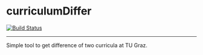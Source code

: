 # curriculumDiffer

[![Build Status](https://travis-ci.org/stefan2904/curriculumDiffer.svg?branch=master)](https://travis-ci.org/stefan2904/curriculumDiffer)

----

Simple tool to get difference of two curricula at TU Graz.


